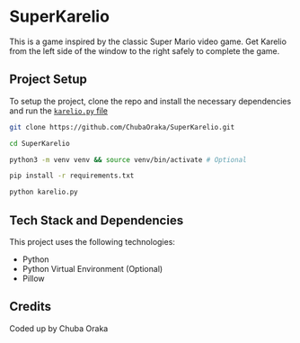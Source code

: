 # **SuperKarelio**
This is a game inspired by the classic Super Mario video game. Get Karelio from the left side of the window to the right safely to complete the game.

## **Project Setup**
To setup the project, clone the repo and install the necessary dependencies and run the [`karelio.py` file](karelio.py)

```bash
git clone https://github.com/ChubaOraka/SuperKarelio.git

cd SuperKarelio

python3 -m venv venv && source venv/bin/activate # Optional

pip install -r requirements.txt

python karelio.py
```

## **Tech Stack and Dependencies**
This project uses the following technologies:
- Python
- Python Virtual Environment (Optional)
- Pillow

## **Credits**
Coded up by Chuba Oraka
